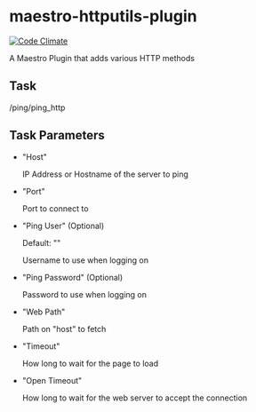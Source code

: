 maestro-httputils-plugin
========================
[![Code Climate](https://codeclimate.com/github/maestrodev/maestro-httputils-plugin.png)](https://codeclimate.com/github/maestrodev/maestro-httputils-plugin)

A Maestro Plugin that adds various HTTP methods

Task
----

/ping/ping_http

Task Parameters
---------------

* "Host"

  IP Address or Hostname of the server to ping

* "Port"

  Port to connect to

* "Ping User" (Optional)

  Default: ""

  Username to use when logging on

* "Ping Password" (Optional)

  Password to use when logging on

* "Web Path"

  Path on "host" to fetch

* "Timeout"

  How long to wait for the page to load

* "Open Timeout"

  How long to wait for the web server to accept the connection
